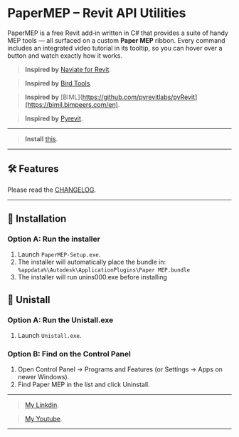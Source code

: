 # PaperMEP – Revit API Utilities

PaperMEP is a free Revit add‑in written in C# that provides a suite of handy MEP tools — all surfaced on a custom **Paper MEP** ribbon. Every command includes an integrated video tutorial in its tooltip, so you can hover over a button and watch exactly how it works.

> **Inspired by** [Naviate for Revit](https://www.naviate.com/naviate-for-revit/).

> **Inspired by** [Bird Tools](https://www.birdtools-developers.com/).

> **Inspired by** [BIML](https://github.com/pyrevitlabs/pyRevit](https://bimil.bimpeers.com/en).

> **Inspired by** [Pyrevit](https://github.com/pyrevitlabs/pyRevit).

---

> **Install** [this](https://github.com/Cazorlas/PaperMEP-C/releases/tag/Installer).

---

## 🛠️ Features

Please read the [CHANGELOG](https://github.com/Cazorlas/PaperMEP-C/blob/main/CHANGELOG.md).

---

## 🚀 Installation

### Option A: Run the installer
1. Launch `PaperMEP-Setup.exe`.  
2. The installer will automatically place the bundle in:  
   `%appdata%\Autodesk\ApplicationPlugins\Paper MEP.bundle`
3. The installer will run unins000.exe before installing

## 🚀 Unistall
### Option A: Run the Unistall.exe
1. Launch `Unistall.exe`.  

### Option B: Find on the Control Panel
1. Open Control Panel → Programs and Features (or Settings → Apps on newer Windows).
2. Find Paper MEP in the list and click Uninstall.
   
---

> [My Linkdin](https://www.linkedin.com/in/h%C3%B9ng-tr%E1%BB%8Bnh-v%C5%A9-tu%E1%BA%A5n-2739b32a6/).

> [My Youtube](https://www.youtube.com/@paper.engineer).

---
